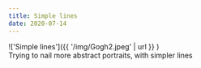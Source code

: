 ```yaml
---
title: Simple lines
date: 2020-07-14
---
```


!['Simple lines']({{ '/img/Gogh2.jpeg' | url }} )
<br>
Trying to nail more abstract portraits, with simpler lines